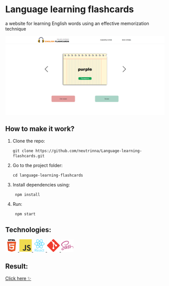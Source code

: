 <h1>Language learning flashcards</h1>
<p>a website for learning English words using an effective memorization technique</p>

<p align="left"><img src="./language-learning-flashcards/public/trainingMode.png" width="600px" alt="training screenshot"></p>

<h2>How to make it work?</h2>

1.  Clone the repo:

        git clone https://github.com/neutrinna/Language-learning-flashcards.git
2.  Go to the project folder:

        cd language-learning-flashcards

3.  Install dependencies using:

       ```
        npm install
       ```
4.  Run:
       ```
        npm start
       ```
<h2>Technologies:</h3>
<p align="left">
<a href="https://www.w3.org/html/" target="_blank"> <img src="language-learning-flashcards/public/icons/html5.svg" alt="html5" width="40" height="40"/> </a>
<a href="https://developer.mozilla.org/en-US/docs/Web/JavaScript" target="_blank" > <img src="language-learning-flashcards/public/icons/javascript.svg" alt="javascript" width="40" height="40"/> </a> 
<a href="https://reactjs.org/" target="_blank" > <img src="language-learning-flashcards/public/icons/react.svg" alt="react" width="40" height="40"/> </a>
<a href="https://git-scm.com/" target="_blank"> <img src="language-learning-flashcards/public/icons/git.svg" alt="git" width="40" height="40"/> </a>
<a href="https://sass-lang.com" target="_blank" > <img src="language-learning-flashcards/public/icons/sass.svg" alt="sass" width="40" height="40"/> </a>
</p>

<h2>Result:</h2>
<a href="https://neutrinna.github.io/Language-learning-flashcards/">Click here ✨</a>

